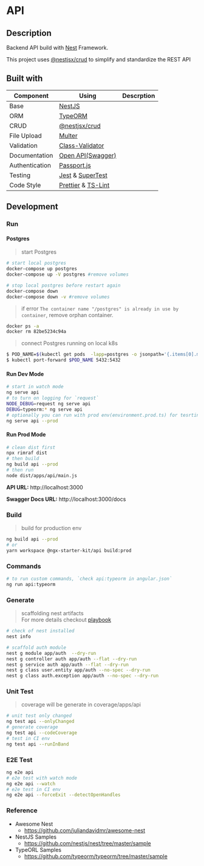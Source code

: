 # API

## Description

Backend API build with [Nest](https://github.com/nestjs/nest) Framework.

This project uses [@nestjsx/crud](https://github.com/nestjsx/crud) to simplify and standardize the REST API

## Built with

| Component      | Using                                                                                            | Descrption |
| -------------- | ------------------------------------------------------------------------------------------------ | ---------- |
| Base           | [NestJS](https://nestjs.com)                                                                     |
| ORM            | [TypeORM](http://typeorm.io/)                                                                    |
| CRUD           | [@nestjsx/crud](https://github.com/nestjsx/crud)                                                 |
| File Upload    | [Multer](https://github.com/expressjs/multer)                                                    |
| Validation     | [Class-Validator](https://github.com/typestack/class-validator)                                  |
| Documentation  | [Open API(Swagger)](https://swagger.io)                                                          |
| Authentication | [Passport.js](http://www.passportjs.org)                                                         |
| Testing        | [Jest](https://github.com/facebook/jest) & [SuperTest](https://github.com/visionmedia/supertest) |
| Code Style     | [Prettier](https://github.com/prettier/prettier) & [TS-Lint](https://palantir.github.io/tslint/) |

## Development

### Run

#### Postgres

> start Postgres

```bash
# start local postgres
docker-compose up postgres
docker-compose up -V postgres #remove volumes

# stop local postgres before restart again
docker-compose down
docker-compose down -v #remove volumes
```

> if error `The container name "/postgres" is already in use by container`, remove orphan container.

```bash
docker ps -a
docker rm 82be5234c94a
```

> connect Postgres running on local k8s

```bash
$ POD_NAME=$(kubectl get pods  -lapp=postgres -o jsonpath='{.items[0].metadata.name}')
$ kubectl port-forward $POD_NAME 5432:5432
```

#### Run Dev Mode

```bash
# start in watch mode
ng serve api
# to turn on logging for `request`
NODE_DEBUG=request ng serve api
DEBUG=typeorm:* ng serve api
# optionally you can run with prod env(environment.prod.ts) for tesrting! use this for testing only.
ng serve api --prod
```

#### Run Prod Mode

```bash
# clean dist first
npx rimraf dist
# then build
ng build api --prod
# then run
node dist/apps/api/main.js
```

**API URL:** http://localhost:3000

**Swagger Docs URL:** http://localhost:3000/docs

### Build

> build for production env

```bash
ng build api --prod
# or
yarn workspace @ngx-starter-kit/api build:prod
```

### Commands
```bash
# to run custom commands, `check api:typeorm in angular.json`
ng run api:typeorm
```

### Generate

> scaffolding nest artifacts <br/>
> For more details checkout [playbook](../../PLAYBOOK-NEST.md)

```bash
# check of nest installed
nest info

# scaffold auth module
nest g module app/auth  --dry-run
nest g controller auth app/auth --flat --dry-run
nest g service auth app/auth --flat --dry-run
nest g class user.entity app/auth --no-spec --dry-run
nest g class auth.exception app/auth --no-spec --dry-run
```

### Unit Test

> coverage will be generate in coverage/apps/api

```bash
# unit test only changed
ng test api --onlyChanged
# generate coverage
ng test api --codeCoverage
# test in CI env
ng test api --runInBand
```

### E2E Test

```bash
ng e2e api
# e2e test with watch mode
ng e2e api --watch
# e2e test in CI env
ng e2e api --forceExit --detectOpenHandles
```

### Reference

- Awesome Nest
  - https://github.com/juliandavidmr/awesome-nest
- NestJS Samples
  - https://github.com/nestjs/nest/tree/master/sample
- TypeORL Samples
  - https://github.com/typeorm/typeorm/tree/master/sample

